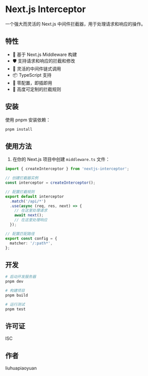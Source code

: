 # Next.js Interceptor

一个强大而灵活的 Next.js 中间件拦截器，用于处理请求和响应的操作。

## 特性

- 🚀 基于 Next.js Middleware 构建
- 🛡️ 支持请求和响应的拦截和修改
- 🔄 灵活的中间件链式调用
- 📦 TypeScript 支持
- 🎯 零配置，即插即用
- 🔧 高度可定制的拦截规则

## 安装

使用 pnpm 安装依赖：

```bash
pnpm install
```

## 使用方法

1. 在你的 Next.js 项目中创建 `middleware.ts` 文件：

```typescript
import { createInterceptor } from 'nextjs-interceptor';

// 创建拦截器实例
const interceptor = createInterceptor();

// 配置拦截规则
export default interceptor
  .match('/api/*')
  .use(async (req, res, next) => {
    // 在这里处理请求
    await next();
    // 在这里处理响应
  });

// 配置匹配路径
export const config = {
  matcher: '/:path*',
};
```

## 开发

```bash
# 启动开发服务器
pnpm dev

# 构建项目
pnpm build

# 运行测试
pnpm test
```

## 许可证

ISC

## 作者

liuhuapiaoyuan
